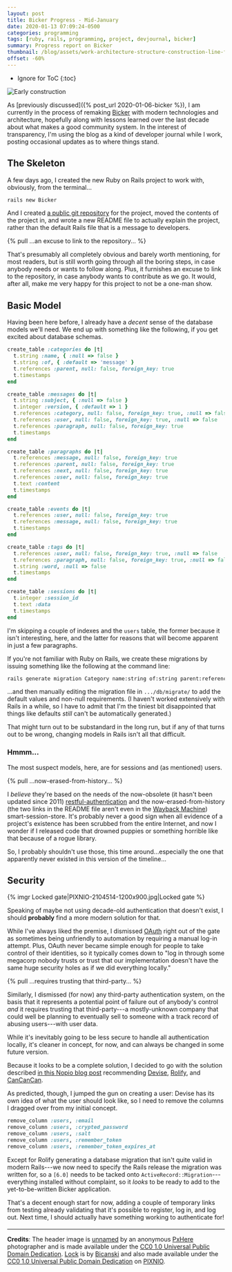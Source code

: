 ```yaml
---
layout: post
title: Bicker Progress - Mid-January
date: 2020-01-13 07:09:24-0500
categories: programming
tags: [ruby, rails, programming, project, devjournal, bicker]
summary: Progress report on Bicker
thumbnail: /blog/assets/work-architecture-structure-construction-line-facade-805034-pxhere.com.jpg
offset: -60%
---
```


* Ignore for ToC
{:toc}

![Early construction](/blog/assets/work-architecture-structure-construction-line-facade-805034-pxhere.com.jpg "Early construction")

As [previously discussed]({% post_url 2020-01-06-bicker %}), I am currently in the process of remaking [Bicker](https://bicker.colagioia.net/) with modern technologies and architecture, hopefully along with lessons learned over the last decade about what makes a good community system.  In the interest of transparency, I'm using the blog as a kind of developer journal while I work, posting occasional updates as to where things stand.

## The Skeleton

A few days ago, I created the new Ruby on Rails project to work with, obviously, from the <i class="fas fa-terminal"></i> terminal...

```sh
rails new Bicker
```

And I created [a <i class="fab fa-git-alt"></i> public git repository](https://github.com/jcolag/Bicker) for the project, moved the contents of the project in, and wrote a new README file to actually explain the project, rather than the default Rails file that is a message to developers.

{% pull ...an excuse to link to the repository... %}

That's presumably all completely obvious and barely worth mentioning, for most readers, but is still worth going through all the boring steps, in case anybody needs or wants to follow along.  Plus, it furnishes an excuse to link to the repository, in case anybody wants to contribute as we go.  It would, after all, make me very happy for this project to not be a one-man show.

## Basic Model

Having been here before, I already have a *decent* sense of the database models we'll need.  We end up with something like the following, if you get excited about database schemas.

```Ruby
create_table :categories do |t|
  t.string :name, { :null => false }
  t.string :of, { :default => 'message' }
  t.references :parent, null: false, foreign_key: true
  t.timestamps
end

create_table :messages do |t|
  t.string :subject, { :null => false }
  t.integer :version, { :default => 1 }
  t.references :category, null: false, foreign_key: true, :null => false
  t.references :user, null: false, foreign_key: true, :null => false
  t.references :paragraph, null: false, foreign_key: true
  t.timestamps
end

create_table :paragraphs do |t|
  t.references :message, null: false, foreign_key: true
  t.references :parent, null: false, foreign_key: true
  t.references :next, null: false, foreign_key: true
  t.references :user, null: false, foreign_key: true
  t.text :content
  t.timestamps
end

create_table :events do |t|
  t.references :user, null: false, foreign_key: true
  t.references :message, null: false, foreign_key: true
  t.timestamps
end

create_table :tags do |t|
  t.references :user, null: false, foreign_key: true, :null => false
  t.references :paragraph, null: false, foreign_key: true, :null => false
  t.string :word, :null => false
  t.timestamps
end

create_table :sessions do |t|
  t.integer :session_id
  t.text :data
  t.timestamps
end
```

I'm skipping a couple of indexes and the `users` table, the former because it isn't interesting, here, and the latter for reasons that will become apparent in just a few paragraphs.

If you're not familiar with Ruby on Rails, we create these migrations by issuing something like the following at <i class="fas fa-terminal"></i> the command line:

```sh
rails generate migration Category name:string of:string parent:references
```

...and then manually editing the migration file in `.../db/migrate/` to add the default values and non-null requirements.  (I haven't worked extensively with Rails in a while, so I have to admit that I'm the tiniest bit disappointed that things like defaults *still* can't be automatically generated.)

That might turn out to be substandard in the long run, but if any of that turns out to be wrong, changing models in Rails isn't all that difficult.

### Hmmm...

The most suspect models, here, are for sessions and (as mentioned) users.

{% pull ...now-erased-from-history... %}

I *believe* they're based on the needs of the now-obsolete (it hasn't been updated since 2011) [restful-authentication](https://rubygems.org/gems/restful-authentication) and the now-erased-from-history (the two links in the README file aren't even in the [Wayback Machine](https://archive.org/web/)) smart-session-store.  It's probably never a good sign when all evidence of a project's existence has been scrubbed from the entire Internet, and now I wonder if I released code that drowned puppies or something horrible like that because of a rogue library.

So, I probably shouldn't use those, this time around...especially the one that apparently never existed in this version of the timeline...

## Security

{% imgr Locked gate|PIXNIO-2104514-1200x900.jpg|Locked gate %}

Speaking of maybe not using decade-old authentication that doesn't exist, I should **probably** find a more modern solution for that.

While I've always liked the premise, I dismissed [OAuth](https://en.wikipedia.org/wiki/OAuth) right out of the gate as sometimes being unfriendly to automation by requiring a manual log-in attempt.  Plus, OAuth never became simple enough for people to take control of their identities, so it typically comes down to "log in through some megacorp nobody trusts or trust that our implementation doesn't have the same huge security holes as if we did everything locally."

{% pull ...requires trusting that third-party... %}

Similarly, I dismissed (for now) any third-party authentication system, on the basis that it represents a potential point of failure out of anybody's control *and* it requires trusting that third-party---a mostly-unknown company that could well be planning to eventually sell to someone with a track record of abusing users---with user data.

While it's inevitably going to be less secure to handle all authentication locally, it's cleaner in concept, for now, and can always be changed in some future version.

Because it looks to be a complete solution, I decided to go with the solution described [in this Nopio blog post](https://www.nopio.com/blog/authentication-authorization-rails/) recommending [Devise](https://rubygems.org/gems/devise), [Rolify](https://rubygems.org/gems/rolify), and [CanCanCan](https://rubygems.org/gems/cancancan).

As predicted, though, I jumped the gun on creating a user:  Devise has its own idea of what the user should look like, so I need to remove the columns I dragged over from my initial concept.

```Ruby
remove_column :users, :email
remove_column :users, :crypted_password
remove_column :users, :salt
remove_column :users, :remember_token
remove_column :users, :remember_token_expires_at
```

Except for Rolify generating a database migration that isn't quite valid in modern Rails---we now need to specify the Rails release the migration was written for, so a `[6.0]` needs to be tacked onto `ActiveRecord::Migration`---everything installed without complaint, so it *looks* to be ready to add to the yet-to-be-written Bicker application.

That's a decent enough start for now, adding a couple of temporary links from testing already validating that it's possible to register, log in, and log out.  Next time, I should actually have something working to authenticate for!

#### <i class="fas fa-gem"></i>

* * *

**Credits**:  The header image is [unnamed](https://pxhere.com/en/photo/805034) by an anonymous [PxHere](https://pxhere.com/) photographer and is made available under the [CC0 1.0 Universal Public Domain Dedication](https://creativecommons.org/publicdomain/zero/1.0/). [Lock](https://pixnio.com/objects/fastener-device-lock-padlock-security-metal-rust-iron) is by [Bicanski](https://pixnio.com/author/bicanski) and also made available under the [CC0 1.0 Universal Public Domain Dedication](https://creativecommons.org/publicdomain/zero/1.0/) on [PIXNIO](https://pixnio.com/).
